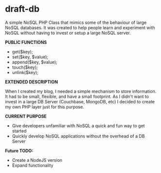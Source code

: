 draft-db
========

A simple NoSQL PHP Class that mimics some of the behaviour of large NoSQL databases. It was created to help people learn and experiment with NoSQL without having to invest or setup a large NoSQL server.


**PUBLIC FUNCTIONS**
- get($key);                                            
- set($key, $value);   
- append($key, $value);                
- touch($key);                                       
- unlink($key);                                      

**EXTENDED DESCRIPTION**

When I created my blog, I needed a simple mechanism to store information. It had to be small, flexible, and have a small footprint. As I didn't want to invest in a large DB Server (Couchbase, MongoDB, etc) I decided to create my own PHP layer just for this purpose.

**CURRENT PURPOSE**
- Give developers unfamiliar with NoSQL a quick and fun way to get started
- Quickly develop NoSQL applications without the overhead of a DB Server


**Future TODO:**
- Create a NodeJS version
- Expand functionality
